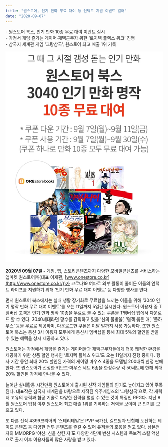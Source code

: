```yaml
---
title: "원스토어, 인기 만화 무료 대여 등 언택트 지원 이벤트 열어"
date: "2020-09-07"
---
```


\- 원스토어 북스, 인기 만화 10종 무료 대여 이벤트 실시  
\- 가정서 게임 즐기는 게이머∙재택근무자 위한 ‘로지텍 플렉스 위크’ 진행  
\- 삼국지 세계관 게임 ‘그랑삼국’, 원스토어 최고 매출 1위 기록

![](images/원스토어-참고자료-인기-만화-무료-대여-등-언택트-지원-이벤트-열어_200907.jpg)

**2020년 09월 07일 -** 게임, 앱, 스토리콘텐츠까지 다양한 모바일콘텐츠를 서비스하는 앱마켓 원스토어㈜(대표 이재환, [www.onestore.co.kr](http://www.onestore.co.kr/))가 코로나19 여파로 외부 활동이 줄어든 이들의 언택트 라이프를 지원하기 위해 ‘인기 만화 무료 대여 이벤트’ 등 다양한 행사를 연다.

먼저 원스토어 북스에서는 실내 생활 장기화로 무료함을 느끼는 이들을 위해 ‘3040 인기 명작 만화 무료 대여 이벤트’를 오는 11일까지 5일간 실시한다. 원스토어 이용자 중 T멤버십 고객은 인기 만화 명작 10종을 무료로 볼 수 있는 쿠폰을 T멤버십 앱에서 다운로드 할 수 있다. 3040세대라면 향수를 간직하고 있을 ‘신의 물방울’, ‘협객 붉은 매’, ‘풀하우스’ 등을 무료로 제공하며, 다운로드한 쿠폰은 이달 말까지 사용 가능하다. 또한 원스토어 북스는 통신 3사 이용자 모두에게 통신사 멤버십을 통해 최대 5%의 할인을 받을 수 있는 혜택을 상시 제공하고 있다.

원스토어는 가정에서 게임을 즐기는 게이머들과 재택근무자들에게 더욱 쾌적한 환경을 제공하기 위한 상품 할인 행사인 ‘로지텍 플렉스 위크’도 오는 11일까지 진행 중이다. 행사 기간 동안 최대 20% 할인된 가격의 게이밍 마우스 4종을 모델별 200대씩 한정 판매한다. 또 원스토어가 선정한 키보드·마우스 세트 6종을 한정수량 각 50세트에 한해 최대 20% 할인된 가격에 만나볼 수 있다.

늘어난 실내활동 시간만큼 원스토어에 출시된 신작 게임들의 인기도 높아지고 있어 주목된다. 대표작은 삼국지 세계관을 바탕으로 제작된 유주게임즈의 ‘그랑삼국’으로, 각 캐릭터 고유의 능력과 협공 기술로 다양한 전략을 펼칠 수 있는 것이 특징인 RPG다. 지난 8월 원스토어 입점 이후 원스토어 최고 매출 1위를 기록하는 저력을 보이며 큰 인기를 모으고 있다.

또 다른 신작 4399코리아의 ‘스테리테일’은 PVP 국가전, 길드원과 단합해 도전하는 레이드 콘텐츠 등 다양한 전투 콘텐츠를 즐길 수 있어 유저들의 호응을 얻고 있다. 삼본전자의 MMORPG ‘야신: 신을 삼킨 자’도 다양한 4단계 변신 시스템과 독보적 스킬 액션으로 출시 이후 이용자들의 많은 사랑을 받고 있다.
